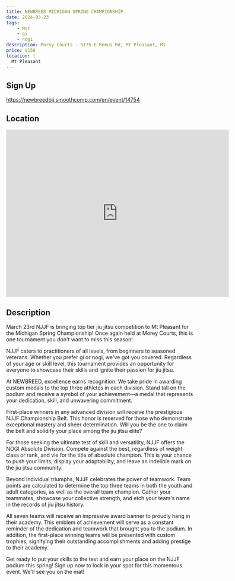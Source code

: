 ```yaml
---
title: NEWBREED MICHIGAN SPRING CHAMPIONSHIP
date: 2024-03-23
tags:
    - Mar
    - gi 
    - nogi 
description: Morey Courts - 5175 E Remus Rd, Mt Pleasant, MI
price: $150
location: |
  Mt Pleasant
---
```

## Sign Up
https://newbreedbjj.smoothcomp.com/en/event/14754

## Location
<iframe src="https://www.google.com/maps/embed?pb=!1m18!1m12!1m3!1d12345.6789!2d-84.7439754!3d43.5988000!2m3!1f0!2f0!3f0!3m2!1i1024!2i768!4f13.1!3m3!1m2!1s0x0%3A0x0!2z43.5988000!5e0!3m2!1sen!2sus!4v1234567890" width="600" height="450" style="border:0;" allowfullscreen="" loading="lazy"></iframe>

## Description
March 23rd NJJF is bringing top tier jiu jitsu competition to Mt Pleasant for the Michigan Spring Championship! Once again held at Morey Courts, this is one tournament you don't want to miss this season!


NJJF caters to practitioners of all levels, from beginners to seasoned
veterans. Whether you prefer gi or nogi, we've got you covered.
Regardless of your age or skill level, this tournament provides an
opportunity for everyone to showcase their skills and ignite their
passion for jiu jitsu.


At NEWBREED, excellence earns recognition.
We take pride in awarding custom medals to the top three athletes in
each division. Stand tall on the podium and receive a symbol of your
achievement—a medal that represents your dedication, skill, and
unwavering commitment.


First-place winners in any advanced division will receive the
prestigious NJJF Championship Belt. This honor is reserved for those who
demonstrate exceptional mastery and sheer determination. Will you be
the one to claim the belt and solidify your place among the jiu jitsu
elite?


For those seeking the ultimate test of skill and versatility, NJJF offers the NOGI Absolute Division. Compete
against the best, regardless of weight class or rank, and vie for the
title of absolute champion. This is your chance to push your limits,
display your adaptability, and leave an indelible mark on the jiu jitsu
community.


Beyond individual triumphs, NJJF celebrates
the power of teamwork. Team points are calculated to determine the top
three teams in both the youth and adult categories, as well as the
overall team champion. Gather your teammates, showcase your collective
strength, and etch your team's name in the records of jiu jitsu history.


All seven teams will receive an impressive award banner to proudly hang
in their academy. This emblem of achievement will serve as a constant
reminder of the dedication and teamwork that brought you to the podium.
In addition, the first-place winning teams will be presented with custom
trophies, signifying their outstanding accomplishments and adding
prestige to their academy.


Get ready to put your skills to the test and earn your place on the NJJF
podium this spring! Sign up now to lock in your spot for this momentous
event. We'll see you on the mat!